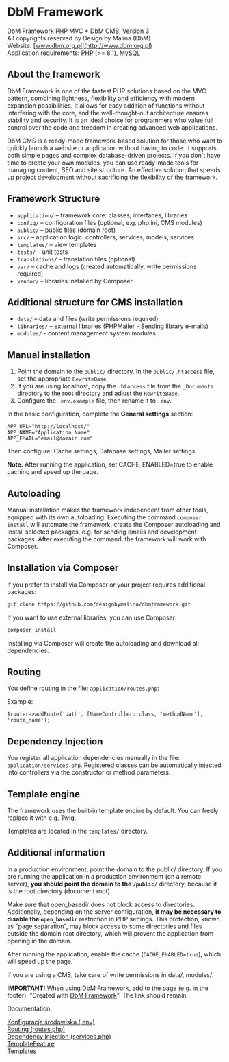 # DbM Framework

DbM Framework PHP MVC + DbM CMS, Version 3  
All copyrights reserved by Design by Malina (DbM)  
Website: [www.dbm.org.pl](http://www.dbm.org.pl)  
Application requirements: [PHP](http://php.net) (>= 8.1), [MySQL](https://www.mysql.com)  

## About the framework

DbM Framework is one of the fastest PHP solutions based on the MVC pattern, combining lightness, flexibility and efficiency with modern expansion possibilities. It allows for easy addition of functions without interfering with the core, and the well-thought-out architecture ensures stability and security. It is an ideal choice for programmers who value full control over the code and freedom in creating advanced web applications.

DbM CMS is a ready-made framework-based solution for those who want to quickly launch a website or application without having to code. It supports both simple pages and complex database-driven projects. If you don't have time to create your own modules, you can use ready-made tools for managing content, SEO and site structure. An effective solution that speeds up project development without sacrificing the flexibility of the framework.

## Framework Structure

- `application/` – framework core: classes, interfaces, libraries
- `config/` – configuration files (optional, e.g. php.ini, CMS modules)
- `public/` – public files (domain root)
- `src/` – application logic: controllers, services, models, services
- `templates/` – view templates
- `tests/` – unit tests
- `translations/` – translation files (optional)
- `var/` – cache and logs (created automatically, write permissions required)
- `vendor/` – libraries installed by Composer

## Additional structure for CMS installation

- `data/` – data and files (write permissions required)
- `libraries/` – external libraries ([PHPMailer](https://github.com/PHPMailer/PHPMailer) - Sending library e-mails)
- `modules/` - content management system modules

## Manual installation

1. Point the domain to the `public/` directory. In the `public/.htaccess` file, set the appropriate `RewriteBase`.
2. If you are using localhost, copy the `.htaccess` file from the `_Documents` directory to the root directory and adjust the `RewriteBase`.
3. Configure the `.env.example` file, then rename it to `.env`.

In the basic configuration, complete the **General settings** section:

```env
APP_URL="http://localhost/"
APP_NAME="Application Name"
APP_EMAIL="email@domain.com"
```

Then configure: Cache settings, Database settings, Mailer settings.

**Note:** After running the application, set CACHE_ENABLED=true to enable caching and speed up the page.

## Autoloading

Manual installation makes the framework independent from other tools, equipped with its own autoloading. Executing the command `composer install` will automate the framework, create the Composer autoloading and install selected packages, e.g. for sending emails and development packages. After executing the command, the framework will work with Composer.

## Installation via Composer

If you prefer to install via Composer or your project requires additional packages:

```bash
git clone https://github.com/designbymalina/dbmframework.git
```

If you want to use external libraries, you can use Composer:

```bash
composer install
```

Installing via Composer will create the autoloading and download all dependencies.

## Routing

You define routing in the file: `application/routes.php`:

Example:

```shell
$router->addRoute('path', [NameController::class, 'methodName'], 'route_name');
```

## Dependency Injection

You register all application dependencies manually in the file: `application/services.php`. Registered classes can be automatically injected into controllers via the constructor or method parameters.

## Template engine

The framework uses the built-in template engine by default. You can freely replace it with e.g. Twig.

Templates are located in the `templates/` directory.

## Additional information

In a production environment, point the domain to the public/ directory. If you are running the application in a production environment (on a remote server), **you should point the domain to the `/public/`** directory, because it is the root directory (document root).

Make sure that open_basedir does not block access to directories. Additionally, depending on the server configuration, **it may be necessary to disable the `open_basedir`** restriction in PHP settings. This protection, known as "page separation", may block access to some directories and files outside the domain root directory, which will prevent the application from opening in the domain.

After running the application, enable the cache (`CACHE_ENABLED=true`), which will speed up the page.

If you are using a CMS, take care of write permissions in data/, modules/.

**IMPORTANT!** When using DbM Framework, add to the page (e.g. in the footer): "Created with <a href="https://dbm.org.pl/" title="DbM">DbM Framework</a>". The link should remain

Documentation:

[Konfiguracja środowiska (.env)](_Documents/Docs/env.md)  
[Routing (routes.php)](_Documents/Docs/routing.md)  
[Dependency Injection (services.php)](_Documents/Docs/dependency-injection.md)  
[TemplateFeature](_Documents/Docs/template-feature.md)  
[Templates](_Documents/Docs/templates.md)  
